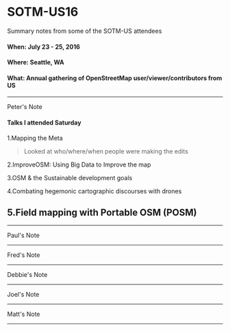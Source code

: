 # SOTM-US16

Summary notes from some of the SOTM-US attendees

#### When: July 23 - 25, 2016
#### Where: Seattle, WA
#### What: Annual gathering of OpenStreetMap user/viewer/contributors from US

---
Peter's Note
#### Talks I attended Saturday
1.Mapping the Meta
>Looked at who/where/when people were making the edits

2.ImproveOSM: Using Big Data to Improve the map

3.OSM & the Sustainable development goals

4.Combating hegemonic cartographic discourses with drones

5.Field mapping with Portable OSM (POSM)
- 



---
Paul's Note

---
Fred's Note

---
Debbie's Note

---
Joel's Note

---
Matt's Note

---
